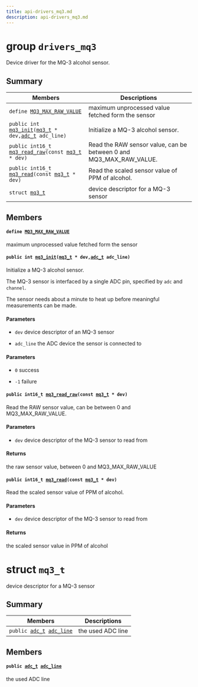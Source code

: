 ```yaml
---
title: api-drivers_mq3.md
description: api-drivers_mq3.md
---
```

# group `drivers_mq3` 

Device driver for the MQ-3 alcohol sensor.

## Summary

 Members                        | Descriptions                                
--------------------------------|---------------------------------------------
`define `[`MQ3_MAX_RAW_VALUE`](#group__drivers__mq3_1gab6550fe6e1d2ab1abd20c516975fab86)            | maximum unprocessed value fetched form the sensor
`public int `[`mq3_init`](#group__drivers__mq3_1ga565ec4c73cd412afb391b409e6d4e902)`(`[`mq3_t`](./doc/starlight-docs/src/content/docs/apidoc/api-drivers_mq3.md#structmq3__t)` * dev,`[`adc_t`](./doc/starlight-docs/src/content/docs/apidoc/api-undefined.md#group__drivers__periph__adc_1ga77e0c958e3549fef6e4067b2ca678a0b)` adc_line)`            | Initialize a MQ-3 alcohol sensor.
`public int16_t `[`mq3_read_raw`](#group__drivers__mq3_1ga4b2b227195fb3f5da9b444719483405b)`(const `[`mq3_t`](./doc/starlight-docs/src/content/docs/apidoc/api-drivers_mq3.md#structmq3__t)` * dev)`            | Read the RAW sensor value, can be between 0 and MQ3_MAX_RAW_VALUE.
`public int16_t `[`mq3_read`](#group__drivers__mq3_1ga3c36c25c9d5f3cfc6286aa6248b69851)`(const `[`mq3_t`](./doc/starlight-docs/src/content/docs/apidoc/api-drivers_mq3.md#structmq3__t)` * dev)`            | Read the scaled sensor value of PPM of alcohol.
`struct `[`mq3_t`](#structmq3__t) | device descriptor for a MQ-3 sensor

## Members

#### `define `[`MQ3_MAX_RAW_VALUE`](#group__drivers__mq3_1gab6550fe6e1d2ab1abd20c516975fab86) 

maximum unprocessed value fetched form the sensor

#### `public int `[`mq3_init`](#group__drivers__mq3_1ga565ec4c73cd412afb391b409e6d4e902)`(`[`mq3_t`](./doc/starlight-docs/src/content/docs/apidoc/api-drivers_mq3.md#structmq3__t)` * dev,`[`adc_t`](./doc/starlight-docs/src/content/docs/apidoc/api-undefined.md#group__drivers__periph__adc_1ga77e0c958e3549fef6e4067b2ca678a0b)` adc_line)` 

Initialize a MQ-3 alcohol sensor.

The MQ-3 sensor is interfaced by a single ADC pin, specified by `adc` and `channel`.

The sensor needs about a minute to heat up before meaningful measurements can be made.

#### Parameters
* `dev` device descriptor of an MQ-3 sensor 

* `adc_line` the ADC device the sensor is connected to

#### Parameters
* `0` success 

* `-1` failure

#### `public int16_t `[`mq3_read_raw`](#group__drivers__mq3_1ga4b2b227195fb3f5da9b444719483405b)`(const `[`mq3_t`](./doc/starlight-docs/src/content/docs/apidoc/api-drivers_mq3.md#structmq3__t)` * dev)` 

Read the RAW sensor value, can be between 0 and MQ3_MAX_RAW_VALUE.

#### Parameters
* `dev` device descriptor of the MQ-3 sensor to read from

#### Returns
the raw sensor value, between 0 and MQ3_MAX_RAW_VALUE

#### `public int16_t `[`mq3_read`](#group__drivers__mq3_1ga3c36c25c9d5f3cfc6286aa6248b69851)`(const `[`mq3_t`](./doc/starlight-docs/src/content/docs/apidoc/api-drivers_mq3.md#structmq3__t)` * dev)` 

Read the scaled sensor value of PPM of alcohol.

#### Parameters
* `dev` device descriptor of the MQ-3 sensor to read from

#### Returns
the scaled sensor value in PPM of alcohol

# struct `mq3_t` 

device descriptor for a MQ-3 sensor

## Summary

 Members                        | Descriptions                                
--------------------------------|---------------------------------------------
`public `[`adc_t`](./doc/starlight-docs/src/content/docs/apidoc/api-undefined.md#group__drivers__periph__adc_1ga77e0c958e3549fef6e4067b2ca678a0b)` `[`adc_line`](#structmq3__t_1a15c0e9b94cafa68bd52e428e6d6f6f74) | the used ADC line

## Members

#### `public `[`adc_t`](./doc/starlight-docs/src/content/docs/apidoc/api-undefined.md#group__drivers__periph__adc_1ga77e0c958e3549fef6e4067b2ca678a0b)` `[`adc_line`](#structmq3__t_1a15c0e9b94cafa68bd52e428e6d6f6f74) 

the used ADC line

